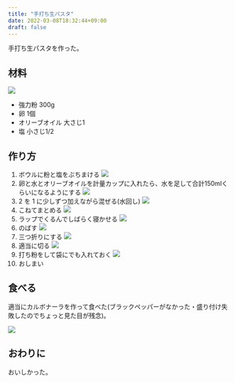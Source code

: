 ```yaml
---
title: "手打ち生パスタ"
date: 2022-03-08T18:32:44+09:00
draft: false
---
```


手打ち生パスタを作った。

## 材料

![](./20220308125200.jpg)

- 強力粉 300g
- 卵 1個
- オリーブオイル 大さじ1
- 塩 小さじ1/2

## 作り方

1. ボウルに粉と塩をぶちまける
![](./20220308182043.jpg)
2. 卵と水とオリーブオイルを計量カップに入れたら、水を足して合計150mlくらいになるようにする
![](./20220308182155.jpg)
3. 2 を 1 に少しずつ加えながら混ぜる(水回し)
![](./20220308182436.jpg)
4. こねてまとめる
![](./20220308182629.jpg)
5. ラップでくるんでしばらく寝かせる
![](./20220308182657.jpg)
6. のばす
![](./20220308182739.jpg)
7. 三つ折りにする
![](./20220308182809.jpg)
8. 適当に切る
![](./20220308182902.jpg)
9. 打ち粉をして袋にでも入れておく
![](./20220308182923.jpg)
10. おしまい

## 食べる

適当にカルボナーラを作って食べた(ブラックペッパーがなかった・盛り付け失敗したのでちょっと見た目が残念)。

![](./20220308183010.jpg)

## おわりに

おいしかった。

